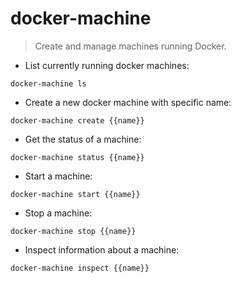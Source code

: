 # docker-machine

> Create and manage machines running Docker.

- List currently running docker machines:

`docker-machine ls`

- Create a new docker machine with specific name:

`docker-machine create {{name}}`

- Get the status of a machine:

`docker-machine status {{name}}`

- Start a machine:

`docker-machine start {{name}}`

- Stop a machine:

`docker-machine stop {{name}}`

- Inspect information about a machine:

`docker-machine inspect {{name}}`
